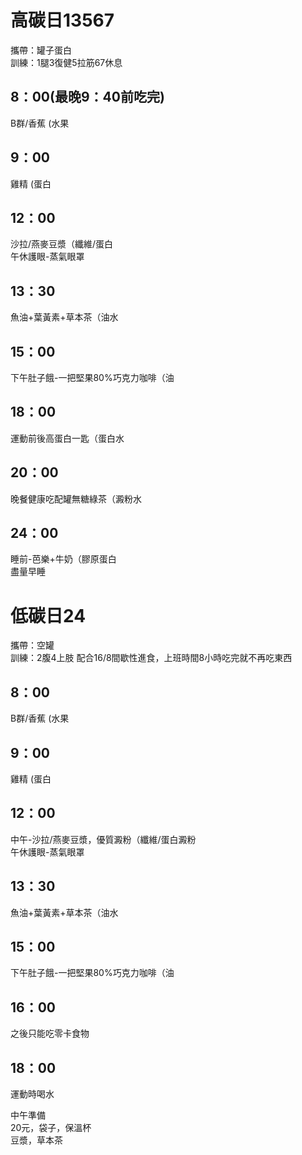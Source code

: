 # 高碳日13567 
攜帶：罐子蛋白  
訓練：1腿3復健5拉筋67休息   
## 8：00(最晚9：40前吃完)  
B群/香蕉 (水果  
## 9：00
雞精 (蛋白  
## 12：00
沙拉/燕麥豆漿（纖維/蛋白  
午休護眼-蒸氣眼罩  
## 13：30
魚油+葉黃素+草本茶（油水  
## 15：00
下午肚子餓-一把堅果80%巧克力咖啡（油  
## 18：00
運動前後高蛋白一匙（蛋白水  
## 20：00
晚餐健康吃配罐無糖綠茶（澱粉水   
## 24：00
睡前-芭樂+牛奶（膠原蛋白  
盡量早睡 

# 低碳日24 
攜帶：空罐  
訓練：2腹4上肢
配合16/8間歇性進食，上班時間8小時吃完就不再吃東西  
## 8：00
B群/香蕉 (水果  
## 9：00
雞精 (蛋白  
## 12：00
中午-沙拉/燕麥豆漿，優質澱粉（纖維/蛋白澱粉    
午休護眼-蒸氣眼罩  
## 13：30
魚油+葉黃素+草本茶（油水   
## 15：00
下午肚子餓-一把堅果80%巧克力咖啡（油  
## 16：00
之後只能吃零卡食物  
## 18：00
運動時喝水

中午準備  
20元，袋子，保溫杯  
豆漿，草本茶  

